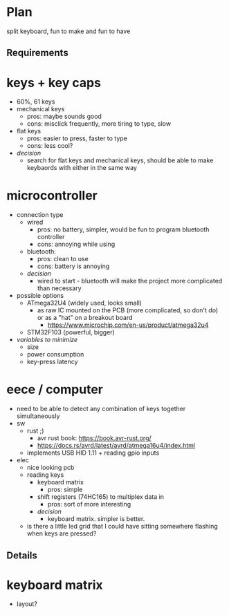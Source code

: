 # Plan

split keyboard, fun to make and fun to have

## Requirements

keys + key caps
===============
- 60%, 61 keys
- mechanical keys
  - pros: maybe sounds good
  - cons: misclick frequently, more tiring to type, slow
- flat keys
  - pros: easier to press, faster to type
  - cons: less cool?
- *decision*
  - search for flat keys and mechanical keys, should be able to make keybaords with either in the same way

microcontroller
===============
- connection type
  - wired
    - pros: no battery, simpler, would be fun to program bluetooth controller
    - cons: annoying while using
  - bluetooth:
    - pros: clean to use
    - cons: battery is annoying
  - *decision*
    - wired to start - bluetooth will make the project more complicated than necessary
- possible options
  - ATmega32U4 (widely used, looks small)
    - as raw IC mounted on the PCB (more complicated, so don't do) or as a "hat" on a breakout board
      - https://www.microchip.com/en-us/product/atmega32u4
  - STM32F103 (powerful, bigger)
- *variables to minimize*
  - size
  - power consumption
  - key-press latency

eece / computer
===============
- need to be able to detect any combination of keys together simultaneously
- sw
  - rust ;)
    - avr rust book: https://book.avr-rust.org/
    - https://docs.rs/avrd/latest/avrd/atmega16u4/index.html
  - implements USB HID 1.11 + reading gpio inputs
- elec
  - nice looking pcb
  - reading keys
    - keyboard matrix
      - pros: simple
    - shift registers (74HC165) to multiplex data in
      - pros: sort of more interesting
    - *decision*
      - keyboard matrix. simpler is better.
  - is there a little led grid that I could have sitting somewhere flashing when keys are pressed?

## Details

keyboard matrix
===============

- layout?
